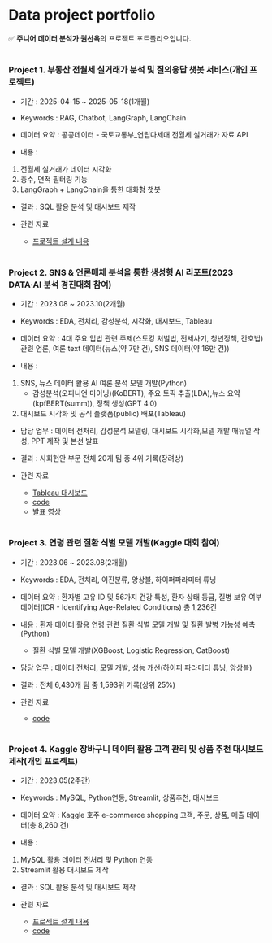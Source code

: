 # Data project portfolio
✅ **주니어 데이터 분석가 권선옥**의 프로젝트 포트폴리오입니다.
#

### **Project 1. 부동산 전월세 실거래가 분석 및 질의응답 챗봇 서비스(개인 프로젝트)**
- 기간 : 2025-04-15 ~ 2025-05-18(1개월)

- Keywords : RAG, Chatbot, LangGraph, LangChain

- 데이터 요약 : 공공데이터 - 국토교통부_연립다세대 전월세 실거래가 자료 API

- 내용 : 
 1) 전월세 실거래가 데이터 시각화
 2) 층수, 면적 필터링 기능
 3) LangGraph + LangChain을 통한 대화형 챗봇

- 결과 : SQL 활용 분석 및 대시보드 제작

- 관련 자료
   - [프로젝트 설계 내용](https://github.com/sunohk/RAG_chatbot_app)

#


### **Project 2. SNS & 언론매체 분석을 통한 생성형 AI 리포트(2023 DATA·AI 분석 경진대회 참여)**
- 기간 : 2023.08 ~ 2023.10(2개월)
  
- Keywords : EDA, 전처리, 감성분석, 시각화, 대시보드, Tableau
  
- 데이터 요약 : 4대 주요 입법 관련 주제(스토킹 처벌법, 전세사기, 청년정책, 간호법) 관련 언론, 여론 text 데이터(뉴스(약 7만 건), SNS 데이터(약 16만 건))

- 내용 : 
1) SNS, 뉴스 데이터 활용 AI 여론 분석 모델 개발(Python)
   - 감성분석(오피니언 마이닝)(KoBERT), 주요 토픽 추출(LDA),뉴스 요약(kpfBERT(summ)), 정책 생성(GPT 4.0)
2) 대시보드 시각화 및 공식 플랫폼(public) 배포(Tableau)

- 담당 업무 : 데이터 전처리, 감성분석 모델링, 대시보드 시각화,모델 개발 매뉴얼 작성, PPT 제작 및 본선 발표

- 결과 : 사회현안 부문 전체 20개 팀 중 4위 기록(장려상)

- 관련 자료
   - [Tableau 대시보드](https://public.tableau.com/app/profile/jeans.new/viz/MAIREPORT/final_Dashboard)
   - [code](https://github.com/sunohk/dataon_pj)
   - [발표 영상](https://drive.google.com/drive/folders/1R-c5bz3Y6hLISME6UgW9lGOFkYybBQFU)

#

### **Project 3. 연령 관련 질환 식별 모델 개발(Kaggle 대회 참여)**
- 기간 : 2023.06 ~ 2023.08(2개월)
  
- Keywords : EDA, 전처리, 이진분류, 앙상블, 하이퍼파라미터 튜닝
  
- 데이터 요약 : 환자별 고유 ID 및 56가지 건강 특성, 환자 상태 등급, 질병 보유 여부 데이터(ICR - Identifying Age-Related Conditions) 총 1,236건

- 내용 : 환자 데이터 활용 연령 관련 질환 식별 모델 개발 및 질환 발병 가능성 예측(Python)
    - 질환 식별 모델 개발(XGBoost, Logistic Regression, CatBoost)

- 담당 업무 : 데이터 전처리, 모델 개발, 성능 개선(하이퍼 파라미터 튜닝, 앙상블)

- 결과 : 전체 6,430개 팀 중 1,593위 기록(상위 25%)

- 관련 자료
   - [code](https://github.com/sunohk/kaggle_pj)

#

### **Project 4. Kaggle 장바구니 데이터 활용 고객 관리 및 상품 추천 대시보드 제작(개인 프로젝트)**
- 기간 : 2023.05(2주간)

- Keywords : MySQL, Python연동, Streamlit, 상품추천, 대시보드

- 데이터 요약 : Kaggle 호주 e-commerce shopping 고객, 주문, 상품, 매출 데이터(총 8,260 건)

- 내용 : 
 1) MySQL 활용 데이터 전처리 및 Python 연동
 2) Streamlit 활용 대시보드 제작

- 결과 : SQL 활용 분석 및 대시보드 제작

- 관련 자료
   - [프로젝트 설계 내용](https://fork-hawk-4ca.notion.site/Mini_Project-a2417fc19e2944e1b0ae502ea94632d0)
   - [code](https://github.com/sunohk/miniproject_2/tree/master)
